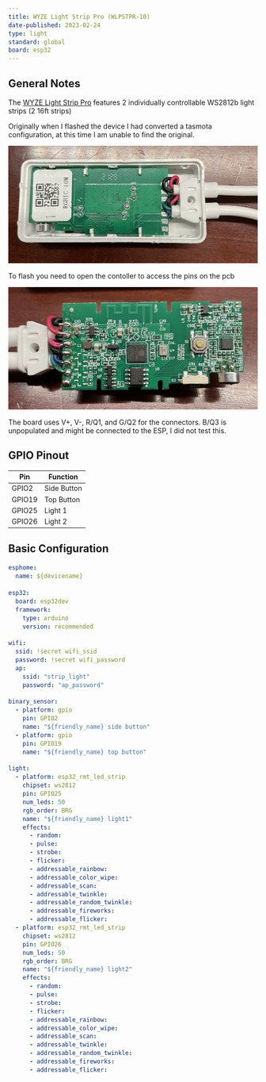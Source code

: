 ```yaml
---
title: WYZE Light Strip Pro (WLPSTPR-10)
date-published: 2023-02-24
type: light
standard: global
board: esp32
---
```


## General Notes

The [WYZE Light Strip Pro](https://www.wyze.com/products/wyze-lightstrip-pro) features 2 individually controllable WS2812b light strips (2 16ft strips)

Originally when I flashed the device I had converted a tasmota configuration, at this time I am unable to find the original.

![Flash pins](wlpstpr_pads.jpg "Flash Pins")

To flash you need to open the contoller to access the pins on the pcb

![Board IO](wlpstpr_io.jpg "Board IO")

The board uses V+, V-, R/Q1, and G/Q2 for the connectors. B/Q3 is unpopulated and might be connected to the ESP, I did not test this.

## GPIO Pinout

| Pin    | Function      |
| ------ | ------------- |
| GPIO2  | Side Button   |
| GPIO19 | Top Button    |
| GPIO25 | Light 1       |
| GPIO26 | Light 2       |

## Basic Configuration

```yaml
esphome:
  name: ${devicename}

esp32:
  board: esp32dev
  framework:
    type: arduino
    version: recommended

wifi:
  ssid: !secret wifi_ssid
  password: !secret wifi_password
  ap:
    ssid: "strip_light"
    password: "ap_password"

binary_sensor:
  - platform: gpio
    pin: GPIO2
    name: "${friendly_name} side button"
  - platform: gpio
    pin: GPIO19
    name: "${friendly_name} top button"

light:
  - platform: esp32_rmt_led_strip
    chipset: ws2812
    pin: GPIO25
    num_leds: 50
    rgb_order: BRG
    name: "${friendly_name} light1"
    effects:
      - random:
      - pulse:
      - strobe:
      - flicker:
      - addressable_rainbow:
      - addressable_color_wipe:
      - addressable_scan:
      - addressable_twinkle:
      - addressable_random_twinkle:
      - addressable_fireworks:
      - addressable_flicker:
  - platform: esp32_rmt_led_strip
    chipset: ws2812
    pin: GPIO26
    num_leds: 50
    rgb_order: BRG
    name: "${friendly_name} light2"
    effects:
      - random:
      - pulse:
      - strobe:
      - flicker:
      - addressable_rainbow:
      - addressable_color_wipe:
      - addressable_scan:
      - addressable_twinkle:
      - addressable_random_twinkle:
      - addressable_fireworks:
      - addressable_flicker:
```

